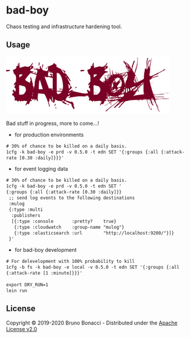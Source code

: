 # bad-boy

Chaos testing and infrastructure hardening tool.

## Usage

![bad boy](./doc/badboy.png)

Bad stuff in progress, more to come...!


  - for production environments
```
# 30% of chance to be killed on a daily basis.
1cfg -k bad-boy -e prd -v 0.5.0 -t edn SET '{:groups {:all {:attack-rate [0.30 :daily]}}}'
```


  - for event logging data
```
# 30% of chance to be killed on a daily basis.
1cfg -k bad-boy -e prd -v 0.5.0 -t edn SET '
{:groups {:all {:attack-rate [0.30 :daily]}}
 ;; send log events to the following destinations
 :mulog
 {:type :multi
  :publishers
  [{:type :console       :pretty?    true}
   {:type :cloudwatch    :group-name "mulog"}
   {:type :elasticsearch :url        "http://localhost:9200/"}]}
 }'
```


  - for bad-boy development
```
# For delevelopment with 100% probability to kill
1cfg -b fs -k bad-boy -e local -v 0.5.0 -t edn SET '{:groups {:all {:attack-rate [1 :minute]}}}'

export DRY_RUN=1
lein run
```

## License

Copyright © 2019-2020 Bruno Bonacci - Distributed under the [Apache License v2.0](http://www.apache.org/licenses/LICENSE-2.0)
